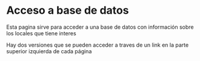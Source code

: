 # Acceso a base de datos
Esta pagina sirve para acceder a una base de datos con información sobre los locales que tiene interes

Hay dos versiones que se pueden acceder a traves de un link en la parte superior izquierda de cada página 

